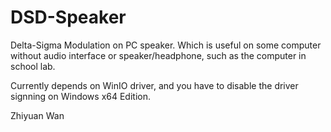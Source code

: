 # DSD-Speaker
Delta-Sigma Modulation on PC speaker. Which is useful on some computer without audio interface or speaker/headphone, such as the computer in school lab.

Currently depends on WinIO driver, and you have to disable the driver signning on Windows x64 Edition.

Zhiyuan Wan
